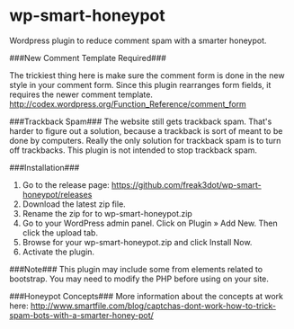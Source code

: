 wp-smart-honeypot
=================

Wordpress plugin to reduce comment spam with a smarter honeypot.


###New Comment Template Required###

The trickiest thing here is make sure the comment form is done in the
new style in your comment form. Since this plugin rearranges form
fields, it requires the newer comment template.
http://codex.wordpress.org/Function_Reference/comment_form


###Trackback Spam###
The website still gets trackback spam. That's harder to figure out a
solution, because a trackback is sort of meant to be done by computers.
Really the only solution for trackback spam is to turn off trackbacks.
This plugin is not intended to stop trackback spam.


###Installation###

1. Go to the release page: https://github.com/freak3dot/wp-smart-honeypot/releases
2. Download the latest zip file.
3. Rename the zip for to wp-smart-honeypot.zip
4. Go to your WordPress admin panel. Click on Plugin » Add New. Then click the upload tab.
5. Browse for your wp-smart-honeypot.zip and click Install Now.
6. Activate the plugin.


###Note###
This plugin may include some from elements related to bootstrap. You may need to modify the PHP before using on your site.


###Honeypot Concepts###
More information about the concepts at work here: http://www.smartfile.com/blog/captchas-dont-work-how-to-trick-spam-bots-with-a-smarter-honey-pot/
